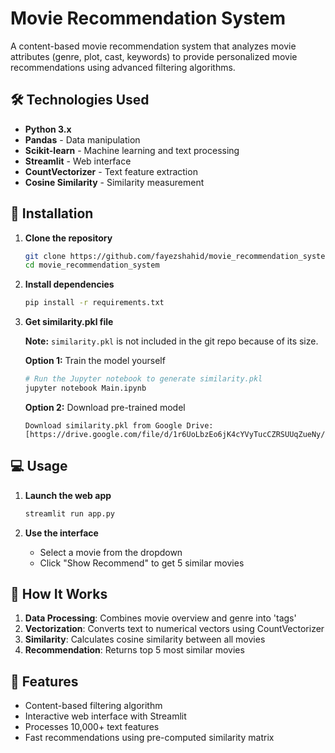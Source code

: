 # Movie Recommendation System

A content-based movie recommendation system that analyzes movie attributes (genre, plot, cast, keywords) to provide personalized movie recommendations using advanced filtering algorithms.

## 🛠️ Technologies Used

- **Python 3.x**
- **Pandas** - Data manipulation
- **Scikit-learn** - Machine learning and text processing
- **Streamlit** - Web interface
- **CountVectorizer** - Text feature extraction
- **Cosine Similarity** - Similarity measurement

## 🚀 Installation

1. **Clone the repository**
   ```bash
   git clone https://github.com/fayezshahid/movie_recommendation_system.git
   cd movie_recommendation_system
   ```

2. **Install dependencies**
   ```bash
   pip install -r requirements.txt
   ```

3. **Get similarity.pkl file**
   
   **Note:** `similarity.pkl` is not included in the git repo because of its size.
   
   **Option 1:** Train the model yourself
   ```bash
   # Run the Jupyter notebook to generate similarity.pkl
   jupyter notebook Main.ipynb
   ```
   
   **Option 2:** Download pre-trained model
   ```
   Download similarity.pkl from Google Drive:
   [https://drive.google.com/file/d/1r6UoLbzEo6jK4cYVyTucCZRSUUqZueNy/view]
   ```

## 💻 Usage

1. **Launch the web app**
   ```bash
   streamlit run app.py
   ```

2. **Use the interface**
   - Select a movie from the dropdown
   - Click "Show Recommend" to get 5 similar movies

## 🔧 How It Works

1. **Data Processing**: Combines movie overview and genre into 'tags'
2. **Vectorization**: Converts text to numerical vectors using CountVectorizer
3. **Similarity**: Calculates cosine similarity between all movies
4. **Recommendation**: Returns top 5 most similar movies


## 🎯 Features

- Content-based filtering algorithm
- Interactive web interface with Streamlit
- Processes 10,000+ text features
- Fast recommendations using pre-computed similarity matrix
